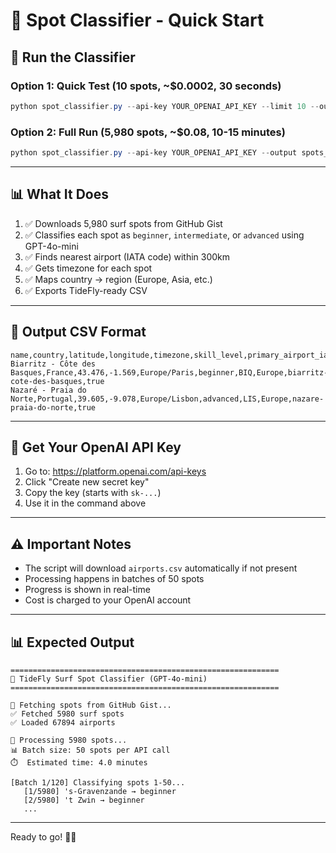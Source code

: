 # 🌊 Spot Classifier - Quick Start

## 🚀 Run the Classifier

### **Option 1: Quick Test (10 spots, ~$0.0002, 30 seconds)**
```powershell
python spot_classifier.py --api-key YOUR_OPENAI_API_KEY --limit 10 --output spots_test.csv
```

### **Option 2: Full Run (5,980 spots, ~$0.08, 10-15 minutes)**
```powershell
python spot_classifier.py --api-key YOUR_OPENAI_API_KEY --output spots_classified_full.csv
```

---

## 📊 What It Does

1. ✅ Downloads 5,980 surf spots from GitHub Gist
2. ✅ Classifies each spot as `beginner`, `intermediate`, or `advanced` using GPT-4o-mini
3. ✅ Finds nearest airport (IATA code) within 300km
4. ✅ Gets timezone for each spot
5. ✅ Maps country → region (Europe, Asia, etc.)
6. ✅ Exports TideFly-ready CSV

---

## 📁 Output CSV Format

```csv
name,country,latitude,longitude,timezone,skill_level,primary_airport_iata,region_major,slug,active
Biarritz - Côte des Basques,France,43.476,-1.569,Europe/Paris,beginner,BIQ,Europe,biarritz-cote-des-basques,true
Nazaré - Praia do Norte,Portugal,39.605,-9.078,Europe/Lisbon,advanced,LIS,Europe,nazare-praia-do-norte,true
```

---

## 🔑 Get Your OpenAI API Key

1. Go to: https://platform.openai.com/api-keys
2. Click "Create new secret key"
3. Copy the key (starts with `sk-...`)
4. Use it in the command above

---

## ⚠️ Important Notes

- The script will download `airports.csv` automatically if not present
- Processing happens in batches of 50 spots
- Progress is shown in real-time
- Cost is charged to your OpenAI account

---

## 📊 Expected Output

```
============================================================
🌊 TideFly Surf Spot Classifier (GPT-4o-mini)
============================================================

🌊 Fetching spots from GitHub Gist...
✅ Fetched 5980 surf spots
✅ Loaded 67894 airports

🔄 Processing 5980 spots...
📊 Batch size: 50 spots per API call
⏱️  Estimated time: 4.0 minutes

[Batch 1/120] Classifying spots 1-50...
   [1/5980] 's-Gravenzande → beginner
   [2/5980] 't Zwin → beginner
   ...
```

---

Ready to go! 🏄‍♂️


